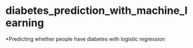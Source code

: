 # diabetes_prediction_with_machine_learning

*Predicting whether people have diabetes with logistic regression
